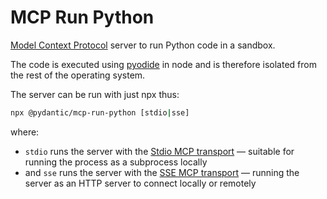 # MCP Run Python

[Model Context Protocol](https://modelcontextprotocol.io/) server to run Python code in a sandbox.

The code is executed using [pyodide](https://pyodide.org) in node and is therefore isolated from
the rest of the operating system.

The server can be run with just npx thus:

```bash
npx @pydantic/mcp-run-python [stdio|sse]
```

where:

- `stdio` runs the server with the [Stdio MCP transport](https://modelcontextprotocol.io/docs/concepts/transports#standard-input%2Foutput-stdio) — suitable for running the process as a subprocess locally
- and `sse` runs the server with the [SSE MCP transport](https://modelcontextprotocol.io/docs/concepts/transports#server-sent-events-sse) — running the server as an HTTP server to connect locally or remotely
